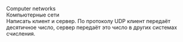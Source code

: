 Computer networks  
Компьютерные сети  
Написать клиент и сервер. По протоколу UDP клиент передаёт десятичное число, сервер передаёт это число в других системах счисления.
